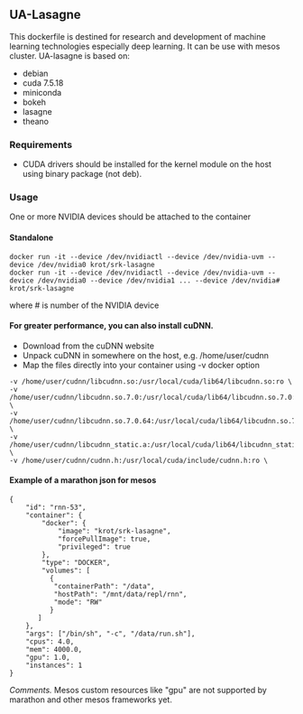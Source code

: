 
## UA-Lasagne

This dockerfile is destined for research and development of machine learning technologies especially deep learning. It can be use with mesos cluster.
UA-lasagne is based on:
- debian
- cuda 7.5.18
- miniconda
- bokeh
- lasagne
- theano

### Requirements

- CUDA drivers should be installed for the kernel module on the host using binary package (not deb).

### Usage

One or more NVIDIA devices should be attached to the container

#### Standalone
```
docker run -it --device /dev/nvidiactl --device /dev/nvidia-uvm --device /dev/nvidia0 krot/srk-lasagne
docker run -it --device /dev/nvidiactl --device /dev/nvidia-uvm --device /dev/nvidia0 --device /dev/nvidia1 ... --device /dev/nvidia# krot/srk-lasagne 
```
  where # is number of the NVIDIA device

#### For greater performance, you can also install cuDNN.
  - Download from the cuDNN website
  - Unpack cuDNN in somewhere on the host, e.g. /home/user/cudnn
  - Map the files directly into your container using -v docker option

```
-v /home/user/cudnn/libcudnn.so:/usr/local/cuda/lib64/libcudnn.so:ro \
-v /home/user/cudnn/libcudnn.so.7.0:/usr/local/cuda/lib64/libcudnn.so.7.0:ro \
-v /home/user/cudnn/libcudnn.so.7.0.64:/usr/local/cuda/lib64/libcudnn.so.7.0.64:ro \
-v /home/user/cudnn/libcudnn_static.a:/usr/local/cuda/lib64/libcudnn_static.a:ro \
-v /home/user/cudnn/cudnn.h:/usr/local/cuda/include/cudnn.h:ro \

```
#### Example of a marathon json for mesos
```
{
    "id": "rnn-53",
    "container": {
        "docker": {
            "image": "krot/srk-lasagne",
            "forcePullImage": true,
            "privileged": true
        },
        "type": "DOCKER",
        "volumes": [
          {
           "containerPath": "/data",
           "hostPath": "/mnt/data/repl/rnn",
           "mode": "RW"
          }
       ]
    },
    "args": ["/bin/sh", "-c", "/data/run.sh"],
    "cpus": 4.0,
    "mem": 4000.0,
    "gpu": 1.0,
    "instances": 1
}
```
*Comments.* Mesos custom resources like "gpu" are not supported by marathon and other mesos frameworks yet. 
